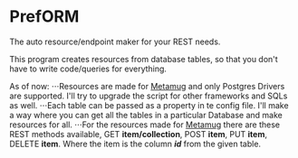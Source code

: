 # PrefORM
The auto resource/endpoint maker for your REST needs.


This program creates resources from database tables, so that you don't have to write code/queries for everything.

As of now:
⋅⋅⋅Resources are made for [Metamug](https://metamug.com/) and only Postgres Drivers are supported. I'll try to upgrade the script for other frameworks and SQLs as well.
⋅⋅⋅Each table can be passed as a property in te config file. I'll make a way where you can get all the tables in a particular Database and make resources for all.
⋅⋅⋅For the resources made for [Metamug](https://metamug.com/) there are these REST methods available, GET **item/collection**, POST **item**, PUT **item**, DELETE **item**. Where the item is the column **_id_** from the given table.
